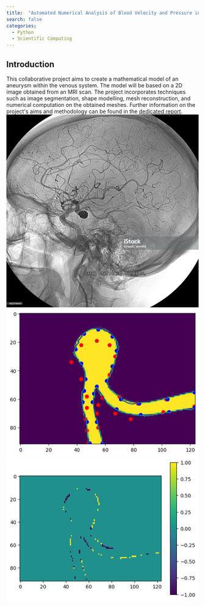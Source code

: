 ```yaml
---
title:  "Automated Numerical Analysis of Blood Velocity and Pressure in Aneurysm-Affected Venous Systems"
search: false
categories:
  - Python
  - Scientific Computing
---
```

## Introduction
This collaborative project aims to create a mathematical model of an aneurysm within the venous system. The model will be based on a 2D image obtained from an MRI scan. 
The project incorporates techniques such as image segmentation, shape modelling, mesh reconstruction, and numerical computation on the obtained meshes.
Further information on the project's aims and methodology can be found in the [dedicated report](/files/posts_pdf/Piazza_Romano_Varetti_Report2.pdf).   
![Image 1](/files/posts_img/aneu_img1.jpg) ![Image 2](/files/posts_img/aneu_img2.png) ![Image 3](/files/posts_img/aneu_img3.png)